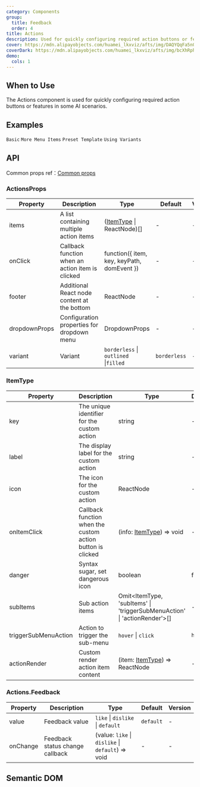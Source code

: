 ```yaml
---
category: Components
group:
  title: Feedback
  order: 4
title: Actions
description: Used for quickly configuring required action buttons or features in some AI scenarios.
cover: https://mdn.alipayobjects.com/huamei_lkxviz/afts/img/DAQYQqFa5n0AAAAAQFAAAAgADtFMAQFr/original
coverDark: https://mdn.alipayobjects.com/huamei_lkxviz/afts/img/bcXhRphVOuIAAAAAQFAAAAgADtFMAQFr/original
demo:
  cols: 1
---
```


## When to Use

The Actions component is used for quickly configuring required action buttons or features in some AI scenarios.

## Examples

<!-- prettier-ignore -->
<code src="./demo/basic.tsx">Basic</code>
<code src="./demo/sub.tsx">More Menu Items</code>
<code src="./demo/preset.tsx">Preset Template</code>
<code src="./demo/variant.tsx">Using Variants</code>

## API

Common props ref：[Common props](/docs/react/common-props)

### ActionsProps

| Property | Description | Type | Default | Version |
| --- | --- | --- | --- | --- |
| items | A list containing multiple action items | ([ItemType](#itemtype) \| ReactNode)[] | - | - |
| onClick | Callback function when an action item is clicked | function({ item, key, keyPath, domEvent }) | - | - |
| footer | Additional React node content at the bottom | ReactNode | - | - |
| dropdownProps | Configuration properties for dropdown menu | DropdownProps | - | - |
| variant | Variant | `borderless` \| `outlined` \|`filled` | `borderless` | - |

### ItemType

| Property | Description | Type | Default | Version |
| --- | --- | --- | --- | --- |
| key | The unique identifier for the custom action | string | - | - |
| label | The display label for the custom action | string | - | - |
| icon | The icon for the custom action | ReactNode | - | - |
| onItemClick | Callback function when the custom action button is clicked | (info: [ItemType](#itemtype)) => void | - | - |
| danger | Syntax sugar, set dangerous icon | boolean | false | - |
| subItems | Sub action items | Omit<ItemType, 'subItems' \| 'triggerSubMenuAction' \| 'actionRender'>[] | - | - |
| triggerSubMenuAction | Action to trigger the sub-menu | `hover` \| `click` | `hover` | - |
| actionRender | Custom render action item content | (item: [ItemType](#itemtype)) => ReactNode | - | - |

### Actions.Feedback

| Property | Description | Type | Default | Version |
| --- | --- | --- | --- | --- |
| value | Feedback value | `like` \| `dislike` \| `default` | `default` | - |
| onChange | Feedback status change callback | (value: `like` \| `dislike` \| `default`) => void | - | - |

## Semantic DOM

<code src="./demo/_semantic.tsx" simplify="true"></code>
